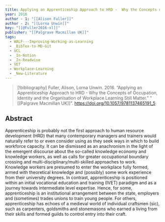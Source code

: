 ```yaml
---
title: Applying an Apprenticeship Approach to HRD -  Why the Concepts of Occupation, Identity and the Organisation of Workplace Learning Still Matter
year: 2016
author - 1: "[[Alison Fuller]]"
author - 2: "[[Lorna Unwin]]"
key: "[[@Fuller2016-xl]]"
publisher: "[[Palgrave Macmillan UK]]"
tags:
  - WALF---Improving-Working-as-Learning
  - _BibTex-to-MD-Git
  - UCL
  - _In-Notion
  - _In-Readwise
  - VET
  - Workplace-Learning
  - _New-Literature
---
```


> [!bibliography]
> Fuller, Alison, Lorna Unwin. 2016. “Applying an Apprenticeship Approach to HRD -  Why the Concepts of Occupation, Identity and the Organisation of Workplace Learning Still Matter.” "[[Palgrave Macmillan UK]]". https://doi.org/10.1057/9781137465191_5

## Abstract
Apprenticeship is probably not the first approach to human resource development (HRD) that many contemporary managers and trainers would naturally refer to or even consider using as they seek ways in which to build workforce capacity. It can be dismissed as an anachronism in the light of the emergent discourse about the so-called knowledge economy and knowledge workers, as well as calls for greater occupational boundary crossing and multi-disciplinary/multi-skilled approaches to work. Knowledge workers are presumed to enter the workplace fully formed, armed with theoretical knowledge and (possibly) some work experience from their university degrees. In contrast, apprenticeship is positioned within an initial vocational education and training (IVET) paradigm and as a journey towards intermediate level expertise. Hence, for some, apprenticeship is an institutional arrangement between the state, employers and (sometimes) trades unions to train young people. For others, apprenticeship has echoes of a medieval world of individual craftsmen (sic), such as carpenters, goldsmiths and stonemasons who earned a living from their skills and formed guilds to control entry into their craft.